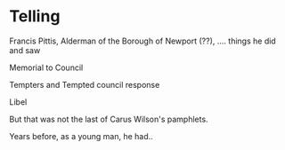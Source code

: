# Telling

Francis Pittis, Alderman of the Borough of Newport (??), .... things he did and saw

Memorial to Council

Tempters and Tempted council response

Libel


But that was not the last of Carus Wilson's pamphlets.

Years before, as a young man, he had..


